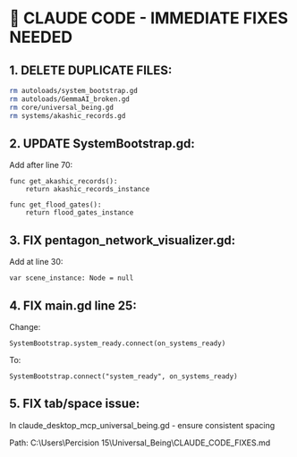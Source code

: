# 🔧 CLAUDE CODE - IMMEDIATE FIXES NEEDED

## 1. DELETE DUPLICATE FILES:
```bash
rm autoloads/system_bootstrap.gd
rm autoloads/GemmaAI_broken.gd
rm core/universal_being.gd
rm systems/akashic_records.gd
```

## 2. UPDATE SystemBootstrap.gd:
Add after line 70:
```gdscript
func get_akashic_records():
    return akashic_records_instance

func get_flood_gates():
    return flood_gates_instance
```

## 3. FIX pentagon_network_visualizer.gd:
Add at line 30:
```gdscript
var scene_instance: Node = null
```

## 4. FIX main.gd line 25:
Change:
```gdscript
SystemBootstrap.system_ready.connect(on_systems_ready)
```
To:
```gdscript
SystemBootstrap.connect("system_ready", on_systems_ready)
```

## 5. FIX tab/space issue:
In claude_desktop_mcp_universal_being.gd - ensure consistent spacing

Path: C:\Users\Percision 15\Universal_Being\CLAUDE_CODE_FIXES.md